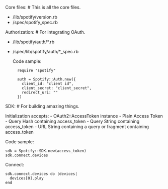 Core files: # This is all the core files.
- /lib/spotify/version.rb
- /spec/spotify_spec.rb

Authorization: # For integrating OAuth.
- /lib/spotify/auth/*.rb
- /spec/lib/spotify/auth/*_spec.rb

  Code sample:
  ```
    require "spotify"

    auth = Spotify::Auth.new({
      client_id: "client id",
      client_secret: "client_secret",
      redirect_uri: ""
    })
  ```

SDK: # For building amazing things.

  Initialization accepts:
    - OAuth2::AccessToken instance
    - Plain Access Token
    - Query Hash containing access_token
    - Query String containing access_token
    - URL String containing a query or fragment containing access_token

  Code sample:
  ```
  sdk = Spotify::SDK.new(access_token)
  sdk.connect.devices
  ```

Connect:

  ```
  sdk.connect.devices do |devices|
    devices[0].play
  end
  ```